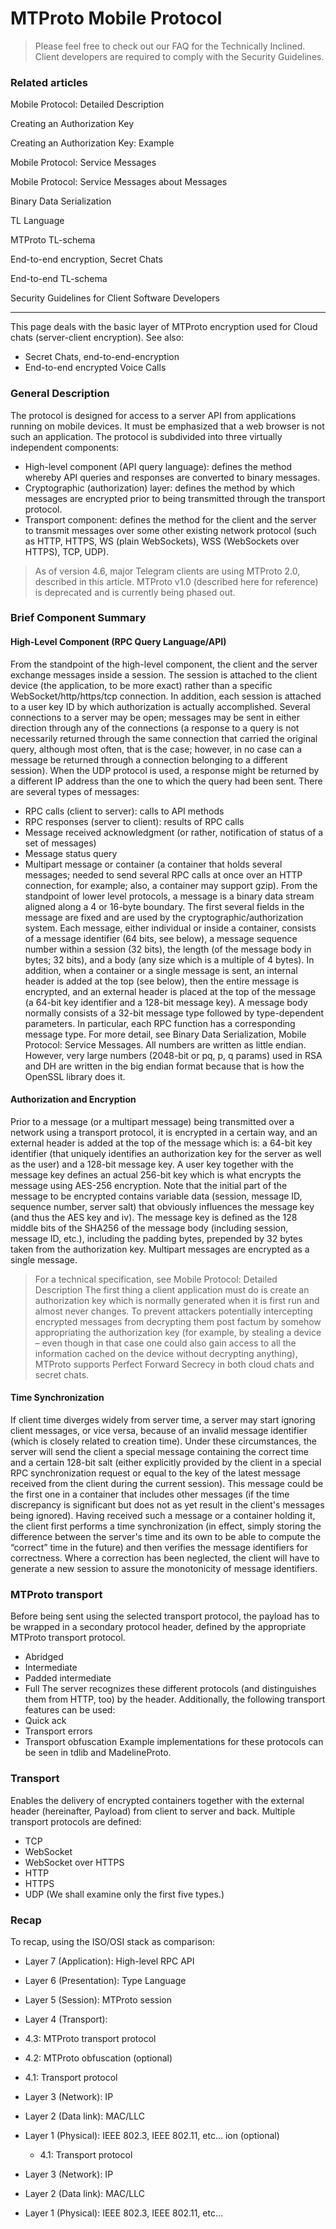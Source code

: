# ﻿MTProto Mobile Protocol
> Please feel free to check out our FAQ for the Technically Inclined.
Client developers are required to comply with the Security Guidelines.
### Related articles

Mobile Protocol: Detailed Description


Creating an Authorization Key


Creating an Authorization Key: Example


Mobile Protocol: Service Messages


Mobile Protocol: Service Messages about Messages


Binary Data Serialization


TL Language


MTProto TL-schema


End-to-end encryption, Secret Chats


End-to-end TL-schema


Security Guidelines for Client Software Developers

---
This page deals with the basic layer of MTProto encryption used for Cloud chats (server-client encryption). See also:
- Secret Chats, end-to-end-encryption
- End-to-end encrypted Voice Calls
### General Description
The protocol is designed for access to a server API from applications running on mobile devices. It must be emphasized that a web browser is not such an application.
The protocol is subdivided into three virtually independent components:
- High-level component (API query language): defines the method whereby API queries and responses are converted to binary messages.
- Cryptographic (authorization) layer: defines the method by which messages are encrypted prior to being transmitted through the transport protocol.
- Transport component: defines the method for the client and the server to transmit messages over some other existing network protocol (such as HTTP, HTTPS, WS (plain WebSockets), WSS (WebSockets over HTTPS), TCP, UDP).
> As of version 4.6, major Telegram clients are using MTProto 2.0, described in this article.
MTProto v1.0 (described here for reference) is deprecated and is currently being phased out.
### Brief Component Summary
#### High-Level Component (RPC Query Language/API)
From the standpoint of the high-level component, the client and the server exchange messages inside a session. The session is attached to the client device (the application, to be more exact) rather than a specific WebSocket/http/https/tcp connection. In addition, each session is attached to a user key ID by which authorization is actually accomplished.
Several connections to a server may be open; messages may be sent in either direction through any of the connections (a response to a query is not necessarily returned through the same connection that carried the original query, although most often, that is the case; however, in no case can a message be returned through a connection belonging to a different session). When the UDP protocol is used, a response might be returned by a different IP address than the one to which the query had been sent.
There are several types of messages:
- RPC calls (client to server): calls to API methods
- RPC responses (server to client): results of RPC calls
- Message received acknowledgment (or rather, notification of status of a set of messages)
- Message status query
- Multipart message or container (a container that holds several messages; needed to send several RPC calls at once over an HTTP connection, for example; also, a container may support gzip).
From the standpoint of lower level protocols, a message is a binary data stream aligned along a 4 or 16-byte boundary.  The first several fields in the message are fixed and are used by the cryptographic/authorization system.
Each message, either individual or inside a container, consists of a message identifier (64 bits, see below), a message sequence  number within a session (32 bits), the length (of the message body in bytes; 32 bits), and a body (any size which is a multiple of 4 bytes). In addition, when a container or a single message is sent, an internal header is added at the top (see below), then the entire message is encrypted, and an external header is placed at the top of the message (a 64-bit key identifier and a 128-bit message key).
A message body normally consists of a 32-bit message type followed by type-dependent parameters. In particular, each RPC function has a corresponding message type. For more detail, see Binary Data Serialization, Mobile Protocol: Service Messages.
All numbers are written as little endian. However, very large numbers (2048-bit or pq, p, q params) used in RSA and DH are written in the big endian format because that is how the OpenSSL library does it.
#### Authorization and Encryption
Prior to a message (or a multipart message) being transmitted over a network using a transport protocol, it is encrypted in a certain way, and an external header is added at the top of the message which is: a 64-bit key identifier (that uniquely identifies an authorization key for the server as well as the user) and a 128-bit message key. A user key together with the message key defines an actual 256-bit key which is what encrypts the message using AES-256 encryption. Note that the initial part of the message to be encrypted contains variable data (session, message ID, sequence number, server salt) that obviously influences the message key (and thus the AES key and iv). The message key is defined as the 128 middle bits of the SHA256 of the message body (including session, message ID, etc.), including the padding bytes, prepended by 32 bytes taken from the authorization key. Multipart messages are encrypted as a single message.
> For a technical specification, see Mobile Protocol: Detailed Description
The first thing a client application must do is create an authorization key which is normally generated when it is first run and almost never changes.
To prevent attackers potentially intercepting encrypted messages from decrypting them post factum by somehow appropriating the authorization key (for example, by stealing a device – even though in that case one could also gain access to all the information cached on the device without decrypting anything), MTProto supports Perfect Forward Secrecy in both cloud chats and secret chats.
#### Time Synchronization
If client time diverges widely from server time, a server may start ignoring client messages, or vice versa, because of an invalid message identifier (which is closely related to creation time). Under these circumstances, the server will send the client a special message containing the correct time and a certain 128-bit salt (either explicitly provided by the client in a special RPC synchronization request or equal to the key of the latest message received from the client during the current session). This message could be the first one in a container that includes other messages (if the time discrepancy is significant but does not as yet result in the client's messages being ignored).
Having received such a message or a container holding it, the client first performs a time synchronization (in effect, simply storing the difference between the server's time and its own to be able to compute the “correct” time in the future) and then verifies the message identifiers for correctness.
Where a correction has been neglected, the client will have to generate a new session to assure the monotonicity of message identifiers.
### MTProto transport
Before being sent using the selected transport protocol, the payload has to be wrapped in a secondary protocol header, defined by the appropriate MTProto transport protocol.
- Abridged
- Intermediate
- Padded intermediate
- Full
The server recognizes these different protocols (and distinguishes them from HTTP, too) by the header.
Additionally, the following transport features can be used:
- Quick ack
- Transport errors
- Transport obfuscation
Example implementations for these protocols can be seen in tdlib and MadelineProto.
### Transport
Enables the delivery of encrypted containers together with the external header (hereinafter, Payload) from client to server and back. 
Multiple transport protocols are defined:
- TCP
- WebSocket
- WebSocket over HTTPS
- HTTP
- HTTPS
- UDP
(We shall examine only the first five types.)
### Recap
To recap, using the ISO/OSI stack as comparison:
- Layer 7 (Application): High-level RPC API
- Layer 6 (Presentation): Type Language
- Layer 5 (Session): MTProto session
- Layer 4 (Transport):
- 4.3: MTProto transport protocol
- 4.2: MTProto obfuscation (optional)
- 4.1: Transport protocol
- Layer 3 (Network): IP
- Layer 2 (Data link): MAC/LLC
- Layer 1 (Physical): IEEE 802.3, IEEE 802.11, etc...
ion (optional)

	- 4.1: Transport protocol

- Layer 3 (Network): IP

- Layer 2 (Data link): MAC/LLC

- Layer 1 (Physical): IEEE 802.3, IEEE 802.11, etc...

